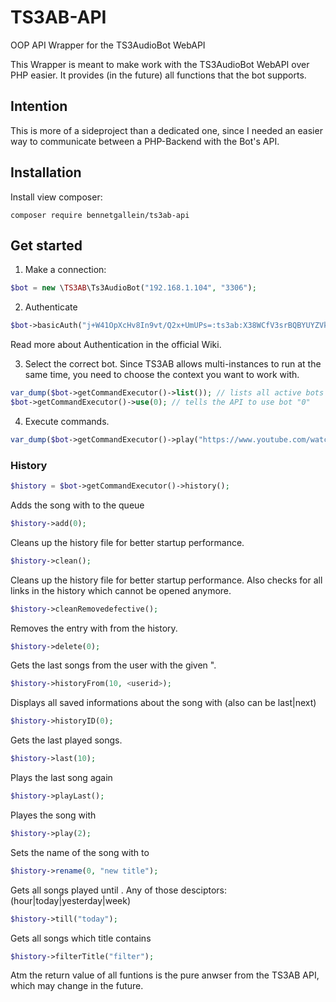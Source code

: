 # TS3AB-API
OOP API Wrapper for the TS3AudioBot WebAPI

This Wrapper is meant to make work with the TS3AudioBot WebAPI over PHP easier. It provides (in the future) all functions that the bot supports.

## Intention
This is more of a sideproject than a dedicated one, since I needed an easier way to communicate between a PHP-Backend with the Bot's API.

## Installation
Install view composer:
```
composer require bennetgallein/ts3ab-api
```

## Get started

1. Make a connection:
```php
$bot = new \TS3AB\Ts3AudioBot("192.168.1.104", "3306");
```
2. Authenticate
```php
$bot->basicAuth("j+W41OpXcHv8In9vt/Q2x+UmUPs=:ts3ab:X38WCfV3srBQBYUYZVkMnpxyBPWlMxZs");
```
Read more about Authentication in the official Wiki.

3. Select the correct bot. Since TS3AB allows multi-instances to run at the same time, you need to choose the context you want to work with.
```php
var_dump($bot->getCommandExecutor()->list()); // lists all active bots
$bot->getCommandExecutor()->use(0); // tells the API to use bot "0"
```
4. Execute commands.
```php
var_dump($bot->getCommandExecutor()->play("https://www.youtube.com/watch?v=xxxx"));
```

### History
```php
$history = $bot->getCommandExecutor()->history();
```

Adds the song with <id> to the queue
```php
$history->add(0);
```
Cleans up the history file for better startup performance.
```php
$history->clean();
```
Cleans up the history file for better startup performance. Also checks for all links in the history which cannot be opened anymore.
```php
$history->cleanRemovedefective();
```
Removes the entry with <id> from the history.
```php
$history->delete(0);
```
Gets the last <count> songs from the user with the given <user-dbid>".
```php
$history->historyFrom(10, <userid>);
```
Displays all saved informations about the song with <id> (also can be last|next)
```php
$history->historyID(0);
```
Gets the last <count> played songs.
```php
$history->last(10);
```
Plays the last song again
```php
$history->playLast();
```
Playes the song with <id>
```php
$history->play(2);
```
Sets the name of the song with <id> to <name>
```php
$history->rename(0, "new title");
```
Gets all songs played until <date>. Any of those desciptors: (hour|today|yesterday|week)
```php
$history->till("today");
```
Gets all songs which title contains <string>
```php
$history->filterTitle("filter");
```


Atm the return value of all funtions is the pure anwser from the TS3AB API, which may change in the future.


